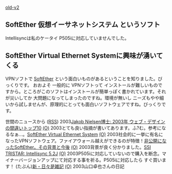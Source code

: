 [old-v2](ig031227-orig.html)

## SoftEther 仮想イーサネットシステム というソフト

Intellisyncは私のケータイ P505iに対応していませんでした。






## SoftEther Virtual Ethernet Systemに興味が湧いてくる


VPNソフトで [SoftEther](http://www.softether.com/) という面白いものがあるということを知りました。びっくりです。
おおよそ 一般的に VPNソフトって インストールが難しいものですから。ところがこのソフトはインストールが簡単っぽく書かれています。それが災いしてか
大問題になってしまったのですね。環境が無いし ニーズもやや細いから試しませんが、原理的にとっても面白いソフトウェアですね。びっくりです。



世間のニュースから ([RSS](ig031227-news.xml)) 2003[Jakob Nielsen博士: 2003年 ウェブ・デザインの間違いトップ10](http://www.usability.gr.jp/alertbox/20031222.html) [(O)](http://www.usability.gr.jp/alertbox/20031222.html) 2003とても良い指摘が書いてあります。ふ?む。参考になるなぁ…。[SoftEther Virtual Ethernet System](http://www.softether.com/) [(O)](http://www.softether.com/) 2003社会的に一挙に有名になったVPNソフトウェア。ファイアウォール越えができるのが特徴！[非公開になったSoftEther。その背景と今後](http://pc.watch.impress.co.jp/docs/2003/1226/mobile225.htm) [(O)](http://pc.watch.impress.co.jp/docs/2003/1226/mobile225.htm) 2003背景が良く分かりました。[SSI TRISTAR: Intellisync 5.2J](http://www.ssitristar.com/product/detail/bannou/intellisync/is_sales.shtml) [(O)](http://www.ssitristar.com/product/detail/bannou/intellisync/is_sales.shtml) 2003P505iに対応していないので購入を断念。マイナーバージョンアップにて対応する事を祈る。P505iに対応したら すぐ買います！ (たぶん)[新・日々是雑記](http://yamaguch.sytes.net/~takuya/diary/) [(O)](http://yamaguch.sytes.net/~takuya/diary/) 2003山口卓也さんの日記